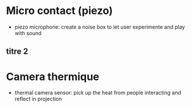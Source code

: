 # Micro contact (piezo)
* piezo microphone: create a noise box to let user experimente and play with sound
## titre 2


# Camera thermique
* thermal camera sensor: pick up the heat from people interacting and reflect in projection
